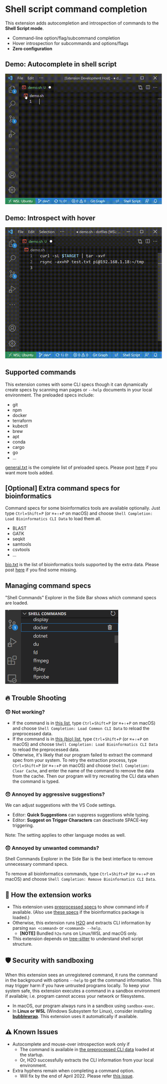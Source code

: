 # Shell script command completion

This extension adds autocompletion and introspection of commands to the **Shell Script mode**.

* Command-line option/flag/subcommand completion
* Hover introspection for subcommands and options/flags
* **Zero configuration**


## Demo: Autocomplete in shell script

![shellcomp](https://raw.githubusercontent.com/yamaton/vscode-h2o/main/images/demo-autocomplete.gif)



## Demo: Introspect with hover

![hover](https://raw.githubusercontent.com/yamaton/vscode-h2o/main/images/demo-mouseover.gif)



## Supported commands

This extension comes with some CLI specs though it can dynamically create specs by scanning man pages or `--help` documents in your local environment. The preloaded specs include:

* git
* npm
* docker
* terraform
* kubectl
* brew
* apt
* conda
* cargo
* go
* ...

[general.txt](https://github.com/yamaton/h2o-curated-data/blob/main/general.txt) is the complete list of preloaded specs. Please post [here](https://github.com/yamaton/h2o-curated-data/issues/1) if you want more tools added.

## [Optional] Extra command specs for bioinformatics

Command specs for some bioinformatics tools are available optionally. Just type `Ctrl`+`Shift`+`P` (or `⌘`+`⇧`+`P` on macOS) and choose `Shell Completion: Load Bioinformatics CLI Data` to load them all.

* BLAST
* GATK
* seqkit
* samtools
* csvtools
* ...

[bio.txt](https://github.com/yamaton/h2o-curated-data/blob/main/bio.txt) is the list of bioinformatics tools supported by the extra data. Please post [here](https://github.com/yamaton/h2o-curated-data/issues/1) if you find some missing.


## Managing command specs

"Shell Commands" Explorer in the Side Bar shows which command specs are loaded.

![](https://raw.githubusercontent.com/yamaton/vscode-h2o/main/images/vscode-shell-command-explorer.png)



## 🔥 Trouble Shooting

### 😞 Not working?

* If the command is in [this list](https://github.com/yamaton/h2o-curated-data/blob/main/general.txt), type `Ctrl`+`Shift`+`P` (or `⌘`+`⇧`+`P` on macOS) and choose `Shell Completion: Load Common CLI Data` to reload the preprocessed data.
* If the command is in [this (bio) list](https://github.com/yamaton/h2o-curated-data/blob/main/bio.txt), type `Ctrl`+`Shift`+`P` (or `⌘`+`⇧`+`P` on macOS) and choose `Shell Completion: Load Bioinformatics CLI Data` to reload the preprocessed data.
* Otherwise, it's likely that our program failed to extract the command spec from your system.  To retry the extraction process, type `Ctrl`+`Shift`+`P` (or `⌘`+`⇧`+`P` on macOS) and choose `Shell Completion: Clear Cache`, and enter the name of the command to remove the data from the cache. Then our program will try recreating the CLI data when the command is typed.

### 😞 Annoyed by aggressive suggestions?

We can adjust suggestions with the VS Code settings.

* Editor: **Quick Suggestions** can suppress suggestions while typing.
* Editor: **Suggest on Trigger Characters** can deactivate SPACE-key triggering.

Note: The setting applies to other language modes as well.

### 😞 Annoyed by unwanted commands?

Shell Commands Explorer in the Side Bar is the best interface to remove unnecessary command specs.

To remove all bioinformatics commands, type `Ctrl`+`Shift`+`P` (or `⌘`+`⇧`+`P` on macOS) and choose `Shell Completion: Remove Bioinformatics CLI Data`.


## 🔧 How the extension works

* This extension uses [preprocessed specs](https://github.com/yamaton/h2o-curated-data/tree/main/general/json) to show command info if available. (Also use [these specs](https://github.com/yamaton/h2o-curated-data/tree/main/bio/json) if the bioinformatics package is loaded.)
* Otherwise, this extension runs [H2O](https://github.com/yamaton/h2o) and extracts CLI information by parsing `man <command>`  or  `<command> --help`.
  * **[NOTE]** Bundled `h2o` runs on Linux/WSL and macOS only.
* This extension depends on [tree-sitter](https://tree-sitter.github.io/tree-sitter/) to understand shell script structure.



## 🛡️ Security with sandboxing

When this extension sees an unregistered command, it runs the command in the background with options `--help` to get the command information. This may trigger harm if you have untrusted programs locally. To keep your system safe, this extension executes a command in a sandbox environment if available; i.e. program cannot access your network or filesystems.

* In macOS, our program always runs in a sandbox using `sandbox-exec`.
* In **Linux or WSL** (Windows Subsystem for Linux), consider installing **[bubblewrap](https://wiki.archlinux.org/title/Bubblewrap)**. This extension uses it automatically if available.


## ⚠️ Known Issues

* Autocomplete and mouse-over introspection work only if
  * The command is available in [the preprocessed CLI data](https://github.com/yamaton/h2o-curated-data/tree/main/general/json) loaded at the startup.
  * Or, H2O successfully extracts the CLI information from your local environment.
* Extra hyphens remain when completing a command option.
  * Will fix by the end of April 2022. Please refer [this issue](https://github.com/yamaton/h2o-curated-data/issues/2).
